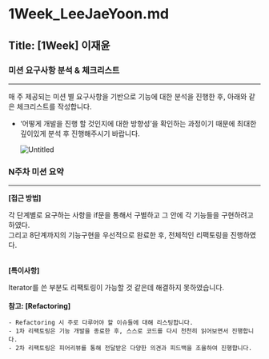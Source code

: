 # 1Week_LeeJaeYoon.md

## Title: [1Week] 이재윤

### 미션 요구사항 분석 & 체크리스트

---

매 주 제공되는 미션 별 요구사항을 기반으로 기능에 대한 분석을 진행한 후, 아래와 같은 체크리스트를 작성합니다.

- ‘어떻게 개발을 진행 할 것인지에 대한 방향성’을 확인하는 과정이기 때문에 최대한 깊이있게 분석 후 진행해주시기 바랍니다.

  ![Untitled](https://s3-us-west-2.amazonaws.com/secure.notion-static.com/c801d365-3d34-448d-ac9d-140a6bcfa9dd/Untitled.png)


### N주차 미션 요약

---

**[접근 방법]**

각 단계별로 요구하는 사항을 if문을 통해서 구별하고 그 안에 각 기능들을 구현하려고 하였다.<br>
그리고 8단계까지의 기능구현을 우선적으로 완료한 후, 전체적인 리팩토링을 진행하였다.<br><br>


**[특이사항]**

Iterator를 쓴 부분도 리팩토링이 가능할 것 같은데 해결하지 못하였습니다.<br><br>
  **참고: [Refactoring]**

    - Refactoring 시 주로 다루어야 할 이슈들에 대해 리스팅합니다.
    - 1차 리팩토링은 기능 개발을 종료한 후, 스스로 코드를 다시 천천히 읽어보면서 진행합니다.
    - 2차 리팩토링은 피어리뷰를 통해 전달받은 다양한 의견과 피드백을 조율하여 진행합니다.